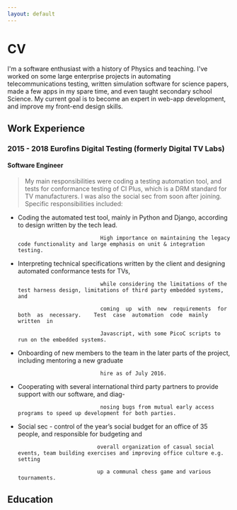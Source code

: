 ```yaml
---
layout: default
---
```


# CV 

  I'm a software enthusiast with a history of Physics and teaching. I've worked on some large enterprise projects
  in automating telecommunications testing, written simulation software for science papers, made a few apps 
  in my spare time, and even taught secondary school Science. My current goal is to become an expert in web-app development, and improve my front-end design skills.

## Work Experience 

### 2015 - 2018 Eurofins Digital Testing (formerly Digital TV Labs)

#### Software Engineer

> My main responsibilities were coding a testing automation tool, and tests for conformance testing of CI Plus,  which is a DRM standard for TV manufacturers. I was also the social sec from soon after joining.  Specific responsibilities included:  

*   Coding the automated test tool, mainly in Python and Django, according to design written by the tech lead. 

                                  High importance on maintaining the legacy code functionality and large emphasis on unit & integration testing. 

*   Interpreting technical specifications written by the client and designing automated conformance tests for TVs, 

                                  while considering the limitations of the test harness design, limitations of third party embedded systems, and 

                                  coming  up  with  new  requirements  for  both  as  necessary.    Test  case  automation  code  mainly  written  in 

                                  Javascript, with some PicoC scripts to run on the embedded systems. 

*   Onboarding of new members to the team in the later parts of the project, including mentoring a new graduate 

                                  hire as of July 2016. 

*   Cooperating with several international third party partners to provide support with our software, and diag- 

                                  nosing bugs from mutual early access programs to speed up development for both parties. 

*    Social sec - control of the year’s social budget for an office of 35 people, and responsible for budgeting and 

                                  overall organization of casual social events, team building exercises and improving office culture e.g.  setting 

                                  up a communal chess game and various tournaments. 


## Education 

> 

> 

> 